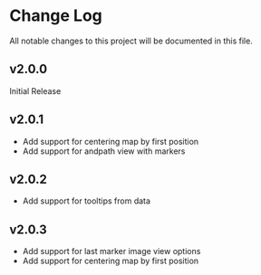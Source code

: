 # Change Log

All notable changes to this project will be documented in this file.

## v2.0.0

Initial Release

## v2.0.1

* Add support for centering map by first position
* Add support for andpath view with markers

## v2.0.2
* Add support for tooltips from data

## v2.0.3
* Add support for last marker image view options
* Add support for centering map by first position
